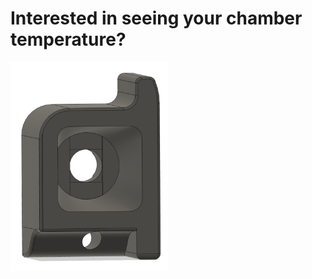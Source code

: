 # Interested in seeing your chamber temperature?

<img src="./Images/ModifiedZChainguideForThermistor.png" width="50%" height="50%" alt="Z Chain Guide with Thermistor"/>
